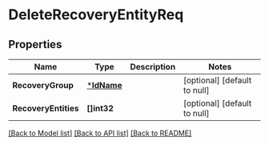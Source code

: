 # DeleteRecoveryEntityReq

## Properties
Name | Type | Description | Notes
------------ | ------------- | ------------- | -------------
**RecoveryGroup** | [***IdName**](IdName.md) |  | [optional] [default to null]
**RecoveryEntities** | **[]int32** |  | [optional] [default to null]

[[Back to Model list]](../README.md#documentation-for-models) [[Back to API list]](../README.md#documentation-for-api-endpoints) [[Back to README]](../README.md)

